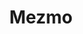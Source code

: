 ---
blog: https://mezmo.com/blog/
codehost: https://github.com/https://github.com/logdna
facebook: https://facebook.com/MezmoData
instagram: https://instagram.com/mezmodata
linkedin: https://linkedin.com/company/mezmo
logohandle: mezmo
sort: mezmo
title: Mezmo
twitter: https://x.com/mezmodata
website: https://www.mezmo.com/
---